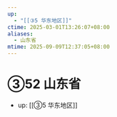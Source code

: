 ```yaml
---
up:
  - "[[③5 华东地区]]"
ctime: 2025-03-01T13:26:07+08:00
aliases:
  - 山东省
mtime: 2025-09-09T12:37:05+08:00
---
```


# ③52 山东省

- up: [[③5 华东地区]]
